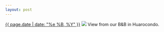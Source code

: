 ```yaml
---
layout: post
---
```


<p>
  <time><a href="/173">{{ page.date | date: "%e %B, %Y" }}</a></time>
  <a href="/173"><img src="{{ site.assets_url }}/173.jpg"/></a>
  <span>View from our B&B in Huarocondo.</span>
</p>
